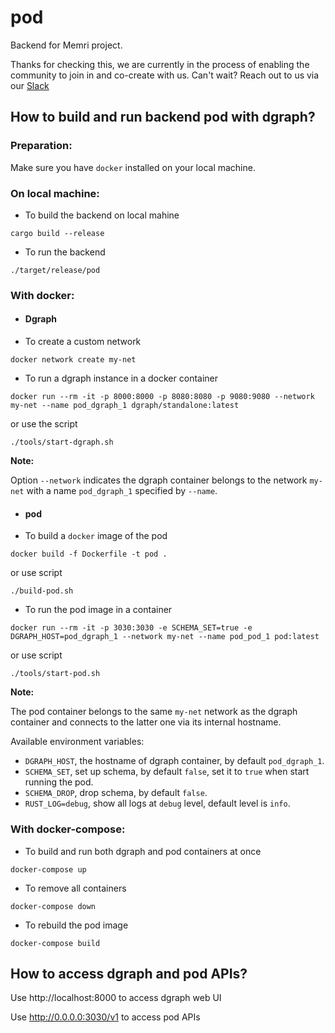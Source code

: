 # pod

Backend for Memri project.

Thanks for checking this, we are currently in the process of enabling the community to join in and co-create with us.
Can't wait? Reach out to us via our [Slack](https://app.slack.com/client/TSSDHE1JN/CT4PAP7FE)

## How to build and run backend pod with dgraph?

### Preparation:

Make sure you have `docker` installed on your local machine. 

### On local machine:


*  To build the backend on local mahine

`cargo build --release` 


*  To run the backend

`./target/release/pod`


### With docker:

* ####  Dgraph

* To create a custom network

`docker network create my-net`

*  To run a dgraph instance in a docker container

`docker run --rm -it -p 8000:8000 -p 8080:8080 -p 9080:9080 --network my-net --name pod_dgraph_1 dgraph/standalone:latest`

or use the script

`./tools/start-dgraph.sh`

**Note:**

Option `--network` indicates the dgraph container belongs to the network `my-net` with a name `pod_dgraph_1` specified by `--name`. 


* ####  pod



*  To build a `docker` image of the pod

`docker build -f Dockerfile -t pod .`

or use script

`./build-pod.sh`


*  To run the pod image in a container

`docker run --rm -it -p 3030:3030 -e SCHEMA_SET=true -e DGRAPH_HOST=pod_dgraph_1 --network my-net --name pod_pod_1 pod:latest`

or use script

`./tools/start-pod.sh`

**Note:**

The pod container belongs to the same `my-net` network as the dgraph container and connects to the latter one via its internal hostname.

Available environment variables:
*  `DGRAPH_HOST`, the hostname of dgraph container, by default `pod_dgraph_1`.
*  `SCHEMA_SET`, set up schema, by default `false`, set it to `true` when start running the pod.
*  `SCHEMA_DROP`, drop schema, by default `false`.
*  `RUST_LOG=debug`, show all logs at `debug` level, default level is `info`.


### With docker-compose:


*  To build and run both dgraph and pod containers at once 

`docker-compose up`


*  To remove all containers

`docker-compose down`


*  To rebuild the pod image

`docker-compose build`


## How to access dgraph and pod APIs?

Use http://localhost:8000 to access dgraph web UI

Use http://0.0.0.0:3030/v1 to access pod APIs
